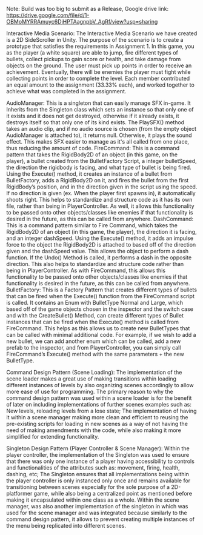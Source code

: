 Note: Build was too big to submit as a Release, Google drive link: https://drive.google.com/file/d/1-OBMoMYRRAmuyc6DjHPTAagnpbV_AgRf/view?usp=sharing

Interactive Media Scenario:
The Interactive Media Scenario we have created is a 2D SideScroller in Unity. The purpose of the scenario is to create a prototype that satisfies the requirements in Assignment 1. In this game, you as the player (a white square) are able to jump, fire different types of bullets, collect pickups to gain score or health, and take damage from objects on the ground. The user must pick up points in order to receive an achievement. Eventually, there will be enemies the player must fight while collecting points in order to complete the level.
Each member contributed an equal amount to the assignment (33.33% each), and worked together to achieve what was completed in the assignment.


AudioManager: This is a singleton that can easily manage SFX in-game. It Inherits from the Singleton class which sets an instance so that only one of it exists and it does not get destroyed, otherwise if it already exists, it destroys itself so that only one of its kind exists. The PlaySFX() method takes an audio clip, and if no audio source is chosen (from the empty object AudioManager is attached to), it returns null. Otherwise, it plays the sound effect. This makes SFX easier to manage as it's all called from one place, thus reducing the amount of code.
FireCommand: This is a command pattern that takes the RigidBody2D of an object (in this game, on the player), a bullet created from the BulletFactory Script, a integer bulletSpeed, the direction the rigidbody is facing, and what type of bullet is being fired. Using the Execute() method, it creates an instance of a bullet from BulletFactory, adds a RigidBody2D on it, and fires the bullet from the first RigidBody’s position, and in the direction given in the script using the speed. If no direction is given (ex. When the player first spawns in), it automatically shoots right. This helps to standardize and structure code as it has its own file, rather than being in PlayerController. As well, it allows this functionality to be passed onto other objects/classes like enemies if that functionality is desired in the future, as this can be called from anywhere.
DashCommand: This is a command pattern similar to Fire Command, which takes the RigidBody2D of an object (in this game, the player), the direction it is facing, and an integer dashSpeed. Using the Execute() method, it adds an impulse force to the object the RigidBody2D is attached to based off of the direction given and the dashSpeed value. This allows the object to perform a dash function. If the Undo() Method is called, it performs a dash in the opposite direction. This also helps to standardize and structure code rather than being in PlayerController. As with FireCommand, this allows this functionality to be passed onto other objects/classes like enemies if that functionality is desired in the future, as this can be called from anywhere.
BulletFactory: This is a Factory Pattern that creates different types of bullets that can be fired when the Execute() function from the FireCommand script is called. It contains an Enum with BulletType Normal and Large, which based off of the game objects chosen in the inspector and the switch case and with the CreateBullet() Method,  can create different types of Bullet instances that can be fired when the Execute() method is called from FireCommand. This helps as this allows us to create new BulletTypes that can be called with minimal additional code. For example, if we wish to add a new bullet, we can add another enum which can be called, add a new prefab to the inspector, and from PlayerController, you can simply call FireCommand’s Execute() method with the same parameters + the new BulletType.

Command Design Pattern (Scene Loading):
The implementation of the scene loader makes a great use of making transitions within loading different instances of levels by also organizing scenes accordingly to allow more ease of use for programming.
The primary reason to why the command design pattern was used within a scene loader is for the benefit of later on including implementations of further scenes examples such as: New levels, reloading levels from a lose state; The implementation of having it within a scene manager making more clean and efficient to reusing the pre-existing scripts for loading in new scenes as a way of not having the need of making amendments with the code, while also making it more simplified for extending functionality.

Singleton Design Pattern (Player Controller & Scene Manager):
Within the player controller, the implementation of the Singleton was used to ensure that there was only one instance of a player having accessibility to controls and functionalities of the attributes such as: movement, firing, health, dashing, etc;
The Singleton ensures that all implementations being within the player controller is only instanced only once and remains available for transitioning between scenes especially for the sole purpose of a 2D-platformer game, while also being a centralized point as mentioned before making it encapsulated within one class as a whole.
Within the scene manager, was also another implementation of the singleton in which was used for the scene manager and was integrated because similarly to the command design pattern, it allows to prevent creating multiple instances of the menu being replicated into different scenes.
